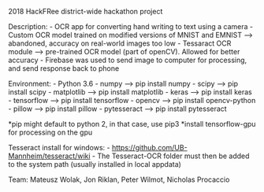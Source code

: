 2018 HackFRee district-wide hackathon project

Description:
	- OCR app for converting hand writing to text using a camera
	- Custom OCR model trained on modified versions of MNIST and EMNIST --> abandoned, accuracy on real-world images too low
	- Tessaract OCR module --> pre-trained OCR model (part of openCV). Allowed for better accuracy
	- Firebase was used to send image to computer for processing, and send response back to phone

Environment:
	- Python 3.6
	- numpy       --> pip install numpy
	- scipy       --> pip install scipy
	- matplotlib  --> pip install matplotlib
	- keras       --> pip install keras
	- tensorflow  --> pip install tensorflow
	- opencv      --> pip install opencv-python
	- pillow      --> pip install pillow
	- pytesseract --> pip install pytesseract

*pip might default to python 2, in that case, use pip3
*install tensorflow-gpu for processing on the gpu

Tesseract install for windows:
    - https://github.com/UB-Mannheim/tesseract/wiki
    - The Tesseract-OCR folder must then be added to the system path (usually installed in local appdata)

Team:
Mateusz Wolak, Jon Riklan, Peter Wilmot, Nicholas Procaccio